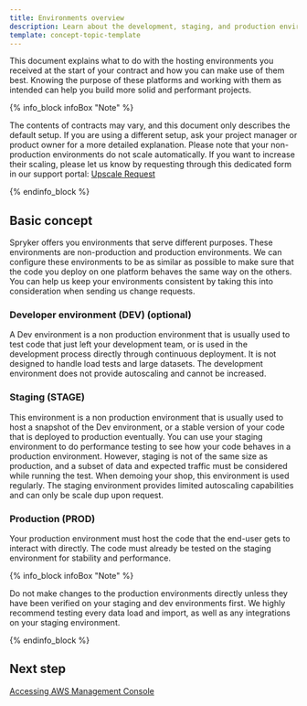 ```yaml
---
title: Environments overview
description: Learn about the development, staging, and production environments of the Spryker Cloud Commerce OS
template: concept-topic-template
---
```


This document explains what to do with the hosting environments you received at the start of your contract and how you can make use of them best. Knowing the purpose of these platforms and working with them as intended can help you build more solid and performant projects.

{% info_block infoBox "Note" %}

The contents of contracts may vary, and this document only describes the default setup. If you are using a different setup, ask your project manager or product owner for a more detailed explanation.
Please note that your non-production environments do not scale automatically. If you want to increase their scaling, please let us know by requesting through this dedicated form in our support portal: [Upscale Request](https://support.spryker.com/s/hosting-change-requests/environment-upscaling)

{% endinfo_block %}

## Basic concept
Spryker offers you environments that serve different purposes. These environments are non-production and production environments. We can configure these environments to be as similar as possible to make sure that the code you deploy on one platform behaves the same way on the others. You can help us keep your environments consistent by taking this into consideration when sending us change requests.

### Developer environment (DEV) (optional)
A Dev environment is a non production environment that is usually used to test code that just left your development team, or is used in the development process directly through continuous deployment. It is not designed to handle load tests and large datasets. The development environment does not provide autoscaling and cannot be increased.

### Staging (STAGE)
This environment is a non production environment that is usually used to host a snapshot of the Dev environment, or a stable version of your code that is deployed to production eventually. You can use your staging environment to do performance testing to see how your code behaves in a production environment. However, staging is not of the same size as production, and a subset of data and expected traffic must be considered while running the test. When demoing your shop, this environment is used regularly. The staging environment provides limited autoscaling capabilities and can only be scale dup upon request.

### Production (PROD)

Your production environment must host the code that the end-user gets to interact with directly. The code must already be tested on the staging environment for stability and performance. 

{% info_block infoBox "Note" %}

Do not make changes to the production environments directly unless they have been verified on your staging and dev environments first. 
We highly recommend testing every data load and import, as well as any integrations on your staging environment.

{% endinfo_block %}

## Next step
[Accessing AWS Management Console](/docs/cloud/dev/spryker-cloud-commerce-os/access/accessing-aws-management-console.html)
